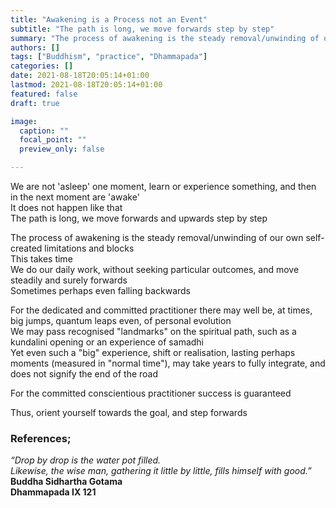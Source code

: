 ```yaml
---
title: "Awakening is a Process not an Event"
subtitle: "The path is long, we move forwards step by step"
summary: "The process of awakening is the steady removal/unwinding of our own self-created limitations and blocks"
authors: []
tags: ["Buddhism", "practice", "Dhammapada"]
categories: []
date: 2021-08-18T20:05:14+01:00
lastmod: 2021-08-18T20:05:14+01:00
featured: false
draft: true

image:
  caption: ""
  focal_point: ""
  preview_only: false

---
```

We are not 'asleep' one moment, learn or experience something, and then in the next moment are 'awake'\
It does not happen like that\
The path is long, we move forwards and upwards step by step

The process of awakening is the steady removal/unwinding of our own self-created limitations and blocks\
This takes time\
We do our daily work, without seeking particular outcomes, and move steadily and surely forwards\
Sometimes perhaps even falling backwards

For the dedicated and committed practitioner there may well be, at times, big jumps, quantum leaps even, of personal evolution\
We may pass recognised "landmarks" on the spiritual path, such as a kundalini opening or an experience of samadhi\
Yet even such a "big" experience, shift or realisation, lasting perhaps moments (measured in "normal time"), may take years to fully integrate, and does not signify the end of the road

For the committed conscientious practitioner success is guaranteed

Thus, orient yourself towards the goal, and step forwards

### References;

*“Drop by drop is the water pot filled.\
 Likewise, the wise man, gathering it little by little, fills himself with good.”*\
**Buddha Sidhartha Gotama\
Dhammapada IX 121**
